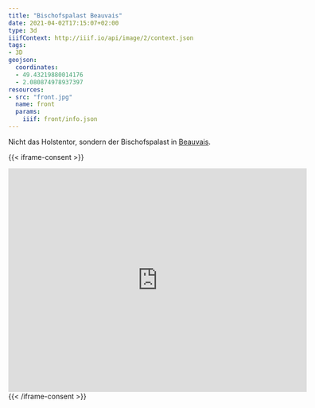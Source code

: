 ```yaml
---
title: "Bischofspalast Beauvais"
date: 2021-04-02T17:15:07+02:00
type: 3d
iiifContext: http://iiif.io/api/image/2/context.json
tags:
- 3D
geojson:
  coordinates:
  - 49.43219880014176
  - 2.080874978937397
resources:
- src: "front.jpg"
  name: front
  params:
    iiif: front/info.json
---
```


Nicht das Holstentor, sondern der Bischofspalast in [Beauvais](https://de.wikipedia.org/wiki/Beauvais).
<!--more-->

{{< iframe-consent >}}
<iframe src="https://www.google.com/maps/embed?pb=!4v1617610117460!6m8!1m7!1si6JD8yZ4uHy81BOKpBURxw!2m2!1d49.43219880014176!2d2.080874978937397!3f325.7127407142462!4f5.074383817339253!5f0.7820865974627469" width="600" height="450" style="border:0;" allowfullscreen="" loading="lazy"></iframe>
{{< /iframe-consent >}}

